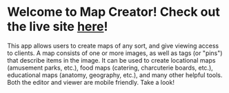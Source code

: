 # Welcome to Map Creator! Check out the live site [here](https://horganb.github.io/map-creator/)!

This app allows users to create maps of any sort, and give viewing access to clients. A map consists of one or more images, as well as tags (or "pins") that describe items in the image. It can be used to create locational maps (amusement parks, etc.), food maps (catering, charcuterie boards, etc.), educational maps (anatomy, geography, etc.), and many other helpful tools. Both the editor and viewer are mobile friendly. Take a look!
